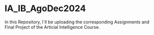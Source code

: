 # IA_IB_AgoDec2024
In this Repository, I´ll be uploading the corresponding Assignments and Final Project of the Articial Intelligence Course.
